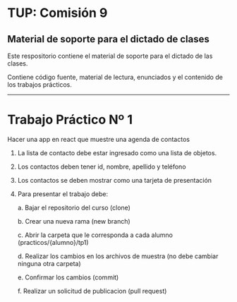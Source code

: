 # TUP: Comisión 9

## Material de soporte para el dictado de clases 

Este respositorio contiene el material de soporte para el dictado de las clases.

Contiene código fuente, material de lectura, enunciados y el contenido de los trabajos prácticos.

---

# Trabajo Práctico Nº 1

Hacer una app en react que muestre una agenda de contactos

1. La lista de contacto debe estar ingresado como una lista de objetos.
2. Los contactos deben tener id, nombre, apellido y teléfono
3. Los contactos se deben mostrar como una tarjeta de presentación
4. Para presentar el trabajo debe:

    a. Bajar el repositorio del curso (clone)

    b. Crear una nueva rama (new branch)

    c. Abrir la carpeta que le corresponda a cada alumno (practicos/{alumno}/tp1)

    d. Realizar los cambios en los archivos de muestra (no debe cambiar ninguna otra carpeta)

    e. Confirmar los cambios (commit)

    f. Realizar un solicitud de publicacion (pull request)

